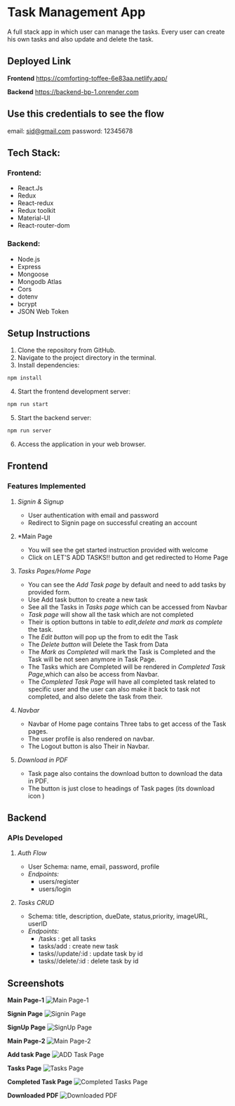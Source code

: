 # Task Management App
A full stack app in which user can manage the tasks. Every user can create his own tasks and also update and delete the task.

## Deployed Link
**Frontend** https://comforting-toffee-6e83aa.netlify.app/

**Backend** https://backend-bp-1.onrender.com

## Use this credentials to see the flow
email: sid@gmail.com
password: 12345678

## Tech Stack:

### Frontend:
- React.Js
- Redux
- React-redux
- Redux toolkit
- Material-UI
- React-router-dom

### Backend:

- Node.js
- Express
- Mongoose
- Mongodb Atlas
- Cors
- dotenv
- bcrypt
- JSON Web Token


## Setup Instructions
1. Clone the repository from GitHub.
2. Navigate to the project directory in the terminal.
3. Install dependencies:
```bash
npm install
```
4. Start the frontend development server:
```bash
npm run start
```
5. Start the backend server:
```bash
npm run server
```
6. Access the application in your web browser.


## Frontend

### Features Implemented
1. *Signin & Signup*
   - User authentication with email and password
   - Redirect to Signin page on successful creating an account

2. *Main Page
   - You will see the get started instruction provided with welcome
   - Click on LET'S ADD TASKS!! button and get redirected to Home Page

3. *Tasks Pages/Home Page*
   - You can see the *Add Task page* by default and need to add tasks by provided form. 
   - Use Add task button to create a new task
   - See all the Tasks in *Tasks page* which can be accessed from Navbar
   - *Task page* will show all the task which are not completed
   - Their is option buttons in table to *edit,delete and mark as complete* the task.
   - The *Edit button* will pop up the from to edit the Task
   - The *Delete button* will Delete the Task from Data
   - The *Mark as Completed* will mark the Task is Completed and the Task will be not seen anymore in Task Page.
   - The Tasks which are Completed will be rendered in *Completed Task Page*,which can also be access from Navbar.
   - The *Completed Task Page* will have all completed task related to specific user and the user can also make it back to task not completed, and also delete the task from their.

3. *Navbar*
   - Navbar of Home page contains Three tabs to get access of the Task pages.
   - The user profile is also rendered on navbar.
   - The Logout button is also Their in Navbar.

3. *Download in PDF*
   - Task page also contains the download button to download the data in PDF.
   - The button is just close to headings of Task pages (its download icon )


## Backend

### APIs Developed
1. *Auth Flow*
   - User Schema: name, email, password, profile
   - *Endpoints:*
     - users/register
     - users/login 

2. *Tasks CRUD*
   - Schema: title, description, dueDate, status,priority, imageURL, userID
   - *Endpoints:*
     - /tasks : get all tasks 
     - tasks/add : create new task
     - tasks//update/:id : update task by id
     - tasks//delete/:id : delete task by id 
   


## Screenshots

**Main Page-1**
![Main Page-1](/frontend/src/Images/Main%20page%201.png)

**Signin Page**
![Signin Page](/frontend/src/Images/Sign%20in%20page.png)

**SignUp Page**
![SignUp Page](/frontend/src/Images/Sign%20up%20page.png)

**Main Page-2**
![Main Page-2](/frontend/src/Images/Main%20page%202.png)

**Add task Page**
![ADD Task Page](/frontend/src/Images/ADD%20task%20page.png)

**Tasks Page**
![Tasks Page](/frontend/src/Images/Tasks%20page.png)

**Completed Task Page**
![Completed Tasks Page](/frontend/src/Images/Completed%20Task%20page.png)

**Downloaded PDF**
![Downloaded PDF](/frontend/src/Images/Downloaded%20PDF.png)
   
   